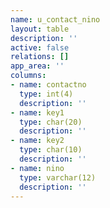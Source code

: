 ```yaml
---
name: u_contact_nino
layout: table
description: ''
active: false
relations: []
app_area: ''
columns:
- name: contactno
  type: int(4)
  description: ''
- name: key1
  type: char(20)
  description: ''
- name: key2
  type: char(10)
  description: ''
- name: nino
  type: varchar(12)
  description: ''
---
```


